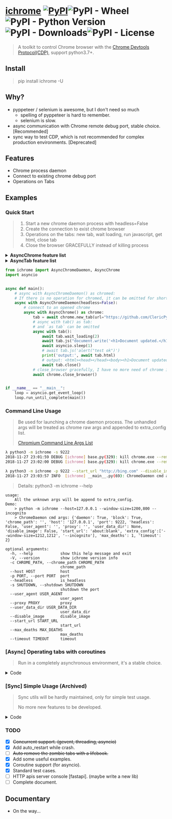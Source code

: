 # [ichrome](https://github.com/ClericPy/ichrome) [![PyPI](https://img.shields.io/pypi/v/ichrome?style=plastic)](https://pypi.org/project/ichrome/)![PyPI - Wheel](https://img.shields.io/pypi/wheel/ichrome?style=plastic)![PyPI - Python Version](https://img.shields.io/pypi/pyversions/ichrome?style=plastic)![PyPI - Downloads](https://img.shields.io/pypi/dm/ichrome?style=plastic)![PyPI - License](https://img.shields.io/pypi/l/ichrome?style=plastic)

> A toolkit to control Chrome browser with the [Chrome Devtools Protocol(CDP)](https://chromedevtools.github.io/devtools-protocol/), support python3.7+.

## Install

> pip install ichrome -U

## Why?

- pyppeteer / selenium is awesome, but I don't need so much
  - spelling of pyppeteer is hard to remember.
  - selenium is slow.
- async communication with Chrome remote debug port, stable choice. [Recommended]
- sync way to test CDP,  which is not recommended for complex production environments. [Deprecated]


## Features

- Chrome process daemon
- Connect to existing chrome debug port
- Operations on Tabs

## Examples

### Quick Start

> 1. Start a new chrome daemon process with headless=False
> 2. Create the connection to exist chrome browser
> 3. Operations on the tabs: new tab, wait loading, run javascript, get html, close tab
> 4. Close the browser GRACEFULLY instead of killing process

<details>
    <summary><b>AsyncChrome feature list</b></summary>

1. server
    > return `f"http://{self.host}:{self.port}"`, such as `http://127.0.0.1:9222`
1. version
    > version info from `/json/version` format like:
    ```
    {'Browser': 'Chrome/77.0.3865.90', 'Protocol-Version': '1.3', 'User-Agent': 'Mozilla/5.0 (Windows NT 10.0; Win64; x64) AppleWebKit/537.36 (KHTML, like Gecko) Chrome/77.0.3865.90 Safari/537.36', 'V8-Version': '7.7.299.11', 'WebKit-Version': '537.36 (@58c425ba843df2918d9d4b409331972646c393dd)', 'webSocketDebuggerUrl': 'ws://127.0.0.1:9222/devtools/browser/b5fbd149-959b-4603-b209-cfd26d66bdc1'}
    ```
1. `connect` / `check` / `ok`
    > check alive
1. `get_tabs` / `tabs` / `get_tab` / `get_tabs`
    > get the `AsyncTab` instance from `/json`.
1. `new_tab` / `activate_tab` / `close_tab` / `close_tabs`
    > operating tabs.
1. `close_browser`
    > find the activated tab and send `Browser.close` message, close the connected chrome browser gracefully.
    ```python
    await chrome.close_browser()
    ```
1. `kill`
    > force kill the chrome process with self.port.
    ```python
    await chrome.kill()
    ```
1. `connect_tabs`
    > connect websockets for multiple tabs in one `with` context, and disconnect before exiting.
    ```python
    tab0: AsyncTab = (await chrome.tabs)[0]
    tab1: AsyncTab = await chrome.new_tab()
    async with chrome.connect_tabs([tab0, tab1]):
        assert (await tab0.current_url) == 'about:blank'
        assert (await tab1.current_url) == 'about:blank'
    ```

</details>


<details>
    <summary><b>AsyncTab feature list</b></summary>

1. `set_url` / `reload`
    > navigate to a new url. `reload` equals to `set_url(None)`
1. `wait_event`
    > listening the events with given name, and separate from other same-name events with filter_function, finally run the callback_function with result.
1. `wait_page_loading` / `wait_loading`
    > wait for `Page.loadEventFired` event, or stop loading while timeout. Different from `wait_loading_finished`.
1. `wait_response`
    > filt the `Network.responseReceived` event by `filter_function`, return the `request_dict` which can be used by `get_response`
1. `wait_request_loading` / `wait_loading_finished`
    > sometimes event got `request_dict` with `wait_response`, but the ajax request is still fetching, which need to wait the `Network.loadingFinished` event.
1. `activate` / `activate_tab`
    > activate tab with websocket / http message.
2. `close` / `close_tab`
    > close tab with websocket / http message.
3. `add_js_onload`
    > `Page.addScriptToEvaluateOnNewDocument`, which means this javascript code will be run before page loaded.
4. `clear_browser_cache` / `clear_browser_cookies`
    > `Network.clearBrowserCache` and `Network.clearBrowserCookies`
5. `querySelectorAll`
    > get the tag instance, which contains the `tagName, innerHTML, outerHTML, textContent, attributes` attrs.
6. `click`
    > click the element queried by given *css selector*.
7. `refresh_tab_info`
    > to refresh the init attrs: `url`, `title`.
8. `current_html` / `current_title` / `current_url`
    > get the current html / title / url with `tab.js`. or using the `refresh_tab_info` method and init attrs.
1. `crash`
    > `Page.crash`
2. `get_cookies` / `get_all_cookies` / `delete_cookies` / `set_cookie`
    > some page cookies operations.
1. `set_headers` / `set_ua`
    > `Network.setExtraHTTPHeaders` and `Network.setUserAgentOverride`, used to update headers dynamically.
2. `close_browser`
    > send `Browser.close` message to close the chrome browser gracefully.
1. `get_bounding_client_rect` / `get_element_clip`
    > `get_element_clip` is alias name for the other, these two method is to get the rect of element which queried by css element.
2. `screenshot` / `screenshot_element`
    > get the screenshot base64 encoded image data. `screenshot_element` should be given a css selector to locate the element.
3. `get_page_size` / `get_screen_size`
    > size of current window or the whole screen.
4. `get_response`
    > get the response body with the given request dict.
5. `js`
    > run the given js code, return the raw response from sending `Runtime.evaluate` message.
6. `inject_js_url`
    > inject some js url, like `<script src="xxx/static/js/jquery.min.js"></script>` do.
7. `get_value` & `get_variable`
    > run the given js variable or expression, and return the result.
    ```python
    await tab.get_value('document.title')
    await tab.get_value("document.querySelector('title').innerText")
    ```
8. `keyboard_send`
    > dispath key event with `Input.dispatchKeyEvent`
9. `mouse_click`
    > dispath click event on given position
10. `mouse_drag`
    > dispath drag event on given position, and return the target x, y. `duration` arg is to slow down the move speed.
11. `mouse_drag_rel`
    > dispath drag event on given offset, and return the target x, y.
12. `mouse_drag_rel`
    > drag with offsets continuously.
    ```python
    await tab.set_url('https://draw.yunser.com/')
    walker = await tab.mouse_drag_rel_chain(320, 145).move(50, 0, 0.2).move(
        0, 50, 0.2).move(-50, 0, 0.2).move(0, -50, 0.2)
    await walker.move(50 * 1.414, 50 * 1.414, 0.2)
    ```
13. `mouse_press` / `mouse_release` / `mouse_move` / `mouse_move_rel` / `mouse_move_rel_chain`
    > similar to the drag features. These mouse features is only dispatched events, not the real mouse action.




</details>

```python
from ichrome import AsyncChromeDaemon, AsyncChrome
import asyncio


async def main():
    # async with AsyncChromeDaemon() as chromed:
    # If there is no operation for chromed, it can be omitted for short
    async with AsyncChromeDaemon(headless=False):
        # connect to an opened chrome
        async with AsyncChrome() as chrome:
            tab = await chrome.new_tab(url="https://github.com/ClericPy")
            # async with tab() as tab:
            # and `as tab` can be omitted
            async with tab():
                await tab.wait_loading(2)
                await tab.js("document.write('<h1>Document updated.</h1>')")
                await asyncio.sleep(1)
                # await tab.js('alert("test ok")')
                print('output:', await tab.html)
                # output: <html><head></head><body><h1>Document updated.</h1></body></html>
                await tab.close()
            # close_browser gracefully, I have no more need of chrome instance
            await chrome.close_browser()


if __name__ == "__main__":
    loop = asyncio.get_event_loop()
    loop.run_until_complete(main())

```

### Command Line Usage

> Be used for launching a chrome daemon process. The unhandled args will be treated as chrome raw args and appended to extra_config list.
> 
> [Chromium Command Line Args List](https://peter.sh/experiments/chromium-command-line-switches/)

```bash
λ python3 -m ichrome -s 9222
2018-11-27 23:01:59 DEBUG [ichrome] base.py(329): kill chrome.exe --remote-debugging-port=9222
2018-11-27 23:02:00 DEBUG [ichrome] base.py(329): kill chrome.exe --remote-debugging-port=9222

λ python3 -m ichrome -p 9222 --start_url "http://bing.com" --disable_image
2018-11-27 23:03:57 INFO  [ichrome] __main__.py(69): ChromeDaemon cmd args: {'daemon': True, 'block': True, 'chrome_path': '', 'host': 'localhost', 'port': 9222, 'headless': False, 'user_agent': '', 'proxy': '', 'user_data_dir': None, 'disable_image': True, 'start_url': 'http://bing.com', 'extra_config': '', 'max_deaths': 1, 'timeout': 2}
```

> Details: python3 -m ichrome --help

```
usage:
    All the unknown args will be append to extra_config.
Demo:
    > python -m ichrome --host=127.0.0.1 --window-size=1200,800 --incognito
    > ChromeDaemon cmd args: {'daemon': True, 'block': True, 'chrome_path': '', 'host': '127.0.0.1', 'port': 9222, 'headless': False, 'user_agent': '', 'proxy': '', 'user_data_dir': None, 'disable_image': False, 'start_url': 'about:blank', 'extra_config':['--window-size=1212,1212', '--incognito'], 'max_deaths': 1, 'timeout': 2}

optional arguments:
  -h, --help            show this help message and exit
  -V, --version         show ichrome version info
  -c CHROME_PATH, --chrome_path CHROME_PATH
                        chrome_path
  --host HOST           host
  -p PORT, --port PORT  port
  --headless            is_headless
  -s SHUTDOWN, --shutdown SHUTDOWN
                        shutdown the port
  --user_agent USER_AGENT
                        user_agent
  --proxy PROXY         proxy
  --user_data_dir USER_DATA_DIR
                        user_data_dir
  --disable_image       disable_image
  --start_url START_URL
                        start_url
  --max_deaths MAX_DEATHS
                        max_deaths
  --timeout TIMEOUT     timeout
```

### [Async] Operating tabs with coroutines

> Run in a completely asynchronous environment, it's a stable choice.

<details>
    <summary>Code</summary>

```python
import asyncio


async def test_examples():
    from ichrome import AsyncChrome as Chrome
    from ichrome import AsyncTab as Tab
    from ichrome import AsyncChromeDaemon, Tag, logger
    logger.setLevel('DEBUG')
    # Tab._log_all_recv = True
    port = 9222

    async with AsyncChromeDaemon(host="127.0.0.1", port=port, max_deaths=1):
        # ===================== Chrome Test Cases =====================
        async with Chrome() as chrome:
            assert str(chrome) == '<Chrome(connected): http://127.0.0.1:9222>'
            assert chrome.server == 'http://127.0.0.1:9222'
            try:
                await chrome.version
            except AttributeError as e:
                assert str(
                    e
                ) == 'Chrome has not connected. `await chrome.connect()` before request.'
            # waiting chrome launching
            for _ in range(5):
                connected = await chrome.connect()
                if connected:
                    break
                await asyncio.sleep(1)
            assert connected is True
            version = await chrome.version
            assert isinstance(version, dict) and 'Browser' in version
            ok = await chrome.check()
            assert ok is True
            ok = await chrome.ok
            assert ok is True
            resp = await chrome.get_server('json')
            assert isinstance(resp.json(), list)
            tabs1: Tab = await chrome.get_tabs()
            tabs2: Tab = await chrome.tabs
            assert tabs1 == tabs2
            tab0: Tab = tabs1[0]
            tab1: Tab = await chrome.new_tab()
            assert isinstance(tab1, Tab)
            await asyncio.sleep(1)
            await chrome.activate_tab(tab0)
            async with chrome.connect_tabs([tab0, tab1]):
                assert (await tab0.current_url) == 'about:blank'
                assert (await tab1.current_url) == 'about:blank'
            async with chrome.connect_tabs(tab0):
                assert await tab0.current_url == 'about:blank'
            await chrome.close_tab(tab1)
            # ===================== Tab Test Cases =====================
            tab: Tab = await chrome.new_tab()
            assert tab.ws is None
            async with tab():
                assert tab.ws
            assert tab.ws is None
            # also work: async with tab.connect():
            async with tab():
                assert tab.status == 'connected'
                assert tab.msg_id == tab.msg_id - 1
                assert await tab.refresh_tab_info()

                # watch the tabs switch
                await tab.activate_tab()
                await asyncio.sleep(.2)
                await tab0.activate_tab()
                await asyncio.sleep(.2)
                await tab.activate_tab()

                assert await tab.send('Network.enable') == {
                    'id': 3,
                    'result': {}
                }
                await tab.clear_browser_cookies()
                assert len(await tab.get_cookies(urls='http://python.org')) == 0
                assert await tab.set_cookie(
                    'test', 'test_value', url='http://python.org')
                assert await tab.set_cookie(
                    'test2', 'test_value', url='http://python.org')
                assert len(await tab.get_cookies(urls='http://python.org')) == 2
                assert await tab.delete_cookies('test', url='http://python.org')
                assert len(await tab.get_cookies(urls='http://python.org')) == 1
                # get all Browser cookies
                assert len(await tab.get_all_cookies()) > 0
                # disable Network
                assert await tab.disable('Network')
                # set new url for this tab, timeout will stop loading
                assert await tab.set_url('http://python.org', timeout=2)
                # reload the page
                assert await tab.reload(timeout=2)
                # here should be press OK by human in 10 secs, get the returned result
                js_result = await tab.js('document.title', timeout=3)
                # {'id': 18, 'result': {'result': {'type': 'string', 'value': 'Welcome to Python.org'}}}
                assert 'result' in js_result
                # inject JS timeout return None
                assert (await tab.js('alert()', timeout=0.1)) is None
                # close the alert dialog
                await tab.enable('Page')
                await tab.send('Page.handleJavaScriptDialog', accept=True)
                # querySelectorAll with JS, return list of Tag object
                tag_list = await tab.querySelectorAll('#id-search-field')
                assert tag_list[0].tagName == 'input'
                # querySelectorAll with JS, index arg is Not None, return Tag or None
                one_tag = await tab.querySelectorAll(
                    '#id-search-field', index=0)
                assert isinstance(one_tag, Tag)
                # inject js url: vue.js
                # get window.Vue variable before injecting
                vue_obj = await tab.js('window.Vue')
                # {'id': 22, 'result': {'result': {'type': 'undefined'}}}
                assert 'undefined' in str(vue_obj)
                assert await tab.inject_js_url(
                    'https://cdn.staticfile.org/vue/2.6.10/vue.min.js',
                    timeout=3)
                vue_obj = await tab.js('window.Vue')
                # {'id': 23, 'result': {'result': {'type': 'function', 'className': 'Function', 'description': 'function wn(e){this._init(e)}', 'objectId': '{"injectedScriptId":1,"id":1}'}}}
                assert 'Function' in str(vue_obj)

                # update title
                await tab.js("document.title = 'Press about'")
                assert (await tab.current_title) == 'Press about'

                # wait_response by filter_function
                # {'method': 'Network.responseReceived', 'params': {'requestId': '1000003000.69', 'loaderId': 'D7814CD633EDF3E699523AF0C4E9DB2C', 'timestamp': 207483.974238, 'type': 'Script', 'response': {'url': 'https://www.python.org/static/js/libs/masonry.pkgd.min.js', 'status': 200, 'statusText': '', 'headers': {'date': 'Sat, 05 Oct 2019 08:18:34 GMT', 'via': '1.1 vegur, 1.1 varnish, 1.1 varnish', 'last-modified': 'Tue, 24 Sep 2019 18:31:03 GMT', 'server': 'nginx', 'age': '290358', 'etag': '"5d8a60e7-6643"', 'x-served-by': 'cache-iad2137-IAD, cache-tyo19928-TYO', 'x-cache': 'HIT, HIT', 'content-type': 'application/x-javascript', 'status': '200', 'cache-control': 'max-age=604800, public', 'accept-ranges': 'bytes', 'x-timer': 'S1570263515.866582,VS0,VE0', 'content-length': '26179', 'x-cache-hits': '1, 170'}, 'mimeType': 'application/x-javascript', 'connectionReused': False, 'connectionId': 0, 'remoteIPAddress': '151.101.108.223', 'remotePort': 443, 'fromDiskCache': True, 'fromServiceWorker': False, 'fromPrefetchCache': False, 'encodedDataLength': 0, 'timing': {'requestTime': 207482.696803, 'proxyStart': -1, 'proxyEnd': -1, 'dnsStart': -1, 'dnsEnd': -1, 'connectStart': -1, 'connectEnd': -1, 'sslStart': -1, 'sslEnd': -1, 'workerStart': -1, 'workerReady': -1, 'sendStart': 0.079, 'sendEnd': 0.079, 'pushStart': 0, 'pushEnd': 0, 'receiveHeadersEnd': 0.836}, 'protocol': 'h2', 'securityState': 'unknown'}, 'frameId': 'A2971702DE69F008914F18EAE6514DD5'}}
                async def cb(request):
                    if request:
                        await tab.wait_request_loading(request, 5)
                        ok = 'Masonry PACKAGED' in (
                            await tab.get_response(request))['result']['body']
                        logger.warning(
                            f'check wait_response callback, get_response {ok}')
                        assert ok
                    else:
                        raise ValueError

                # listening response
                def filter_function(r):
                    ok = 'www.python.org/static/js/libs/masonry.pkgd.min.js' in r[
                        'params']['response']['url']
                    return print('get response url:',
                                 r['params']['response']['url'], ok) or ok

                task = asyncio.ensure_future(
                    tab.wait_response(
                        filter_function=filter_function,
                        callback_function=cb,
                        timeout=10),
                    loop=tab.loop)
                await tab.click('#about>a')
                await tab.wait_loading(2)
                await task
                # click download link, without wait_loading.
                # request
                # {'method': 'Network.responseReceived', 'params': {'requestId': '2FAFC4FC410A6DEDE88553B1836C530B', 'loaderId': '2FAFC4FC410A6DEDE88553B1836C530B', 'timestamp': 212239.182469, 'type': 'Document', 'response': {'url': 'https://www.python.org/downloads/', 'status': 200, 'statusText': '', 'headers': {'status': '200', 'server': 'nginx', 'content-type': 'text/html; charset=utf-8', 'x-frame-options': 'DENY', 'cache-control': 'max-age=604800, public', 'via': '1.1 vegur\n1.1 varnish\n1.1 varnish', 'accept-ranges': 'bytes', 'date': 'Sat, 05 Oct 2019 10:51:48 GMT', 'age': '282488', 'x-served-by': 'cache-iad2139-IAD, cache-hnd18720-HND', 'x-cache': 'MISS, HIT', 'x-cache-hits': '0, 119', 'x-timer': 'S1570272708.444646,VS0,VE0', 'content-length': '113779'}, 'mimeType': 'text/html', 'connectionReused': False, 'connectionId': 0, 'remoteIPAddress': '123.23.54.43', 'remotePort': 443, 'fromDiskCache': True, 'fromServiceWorker': False, 'fromPrefetchCache': False, 'encodedDataLength': 0, 'timing': {'requestTime': 212239.179388, 'proxyStart': -1, 'proxyEnd': -1, 'dnsStart': -1, 'dnsEnd': -1, 'connectStart': -1, 'connectEnd': -1, 'sslStart': -1, 'sslEnd': -1, 'workerStart': -1, 'workerReady': -1, 'sendStart': 0.392, 'sendEnd': 0.392, 'pushStart': 0, 'pushEnd': 0, 'receiveHeadersEnd': 0.975}, 'protocol': 'h2', 'securityState': 'secure', 'securityDetails': {'protocol': 'TLS 1.2', 'keyExchange': 'ECDHE_RSA', 'keyExchangeGroup': 'X25519', 'cipher': 'AES_128_GCM', 'certificateId': 0, 'subjectName': 'www.python.org', 'sanList': ['www.python.org', 'docs.python.org', 'bugs.python.org', 'wiki.python.org', 'hg.python.org', 'mail.python.org', 'pypi.python.org', 'packaging.python.org', 'login.python.org', 'discuss.python.org', 'us.pycon.org', 'pypi.io', 'docs.pypi.io', 'pypi.org', 'docs.pypi.org', 'donate.pypi.org', 'devguide.python.org', 'www.bugs.python.org', 'python.org'], 'issuer': 'DigiCert SHA2 Extended Validation Server CA', 'validFrom': 1537228800, 'validTo': 1602676800, 'signedCertificateTimestampList': [], 'certificateTransparencyCompliance': 'unknown'}}, 'frameId': '882CFDEEA07EB00A5E7510ADD2A39F22'}}
                # response
                # {'id': 30, 'result': {'body': '<!doctype html>\n<!--[if lt IE 7]>   <html class="no-js ie6 lt-ie...', 'base64Encoded': False}}
                # test set_ua
                await tab.set_ua('Test UA')
                await tab.add_js_onload(source='window.title=123456789')
                await tab.set_url('http://httpbin.org/forms/post')
                assert (await tab.get_variable('window.title')) == 123456789
                html = await tab.get_html()
                assert 'Customer name:' in html
                # test double click some positions. test keyboard_send input
                rect = await tab.get_bounding_client_rect('[type="email"]')
                await tab.mouse_click(rect['left'], rect['top'], count=1)
                await tab.keyboard_send(text='1')
                await tab.keyboard_send(text='2')
                await tab.keyboard_send(text='3')
                await tab.mouse_click(rect['left'], rect['top'], count=2)
                selection = await tab.get_variable(
                    'window.getSelection().toString()')
                assert selection == '123'
                # test set_headers
                await tab.set_headers({'A': '1', 'B': '2'})
                await tab.set_url('http://httpbin.org/get')
                html = await tab.get_html()
                assert '"A": "1"' in html and '"B": "2"' in html
                # screenshot
                await tab.set_url('http://python.org')
                await tab.wait_loading(1)
                screen = await tab.screenshot()
                part = await tab.screenshot_element('.site-headline')
                assert screen
                assert part
                assert len(screen) > len(part)
                # draw
                await tab.set_url('https://awwapp.com/')
                await tab.wait_loading(1, timeout_stop_loading=True)
                await tab.mouse_click(5, 5)
                walker = await tab.mouse_drag_rel_chain(320, 145).move(50, 0, 0.2).move(
                    0, 50, 0.2).move(-50, 0, 0.2).move(0, -50, 0.2)
                await walker.move(50 * 1.414, 50 * 1.414, 0.2)
                # clear cache
                assert await tab.clear_browser_cache()
                # close tab
                await tab.close()
            # close_browser gracefully, I have no more need of chrome instance
            await chrome.close_browser()
            # await chrome.kill()
            sep = f'\n{"=" * 80}\n'
            logger.critical(
                f'{sep}Congratulations, all test cases passed.{sep}')


if __name__ == "__main__":
    loop = asyncio.get_event_loop()
    loop.run_until_complete(test_examples())

```

</details>


### [Sync] Simple Usage (Archived)

> Sync utils will be hardly maintained, only for simple test usage.
>
> No more new features to be developed.

<details>
    <summary>Code</summary>

```python
"""
Test normal usage of ichrome.

1. use `with` context for launching ChromeDaemon daemon process.
2. init Chrome for connecting with chrome background server.
3. Tab ops:
  3.1 create a new tab
  3.2 goto new url with tab.set_url, and will stop load for timeout.
  3.3 get cookies from url
  3.4 inject the jQuery lib by a static url.
  3.5 auto click ok from the alert dialog.
  3.6 remove `href` from the third `a` tag, which is selected by css path.
  3.7 remove all `href` from the `a` tag, which is selected by css path.
  3.8 use querySelectorAll to get the elements.
  3.9 Network crawling from the background ajax request.
  3.10 click some element by tab.click with css selector.
  3.11 show html source code of the tab
"""


def test_example():
    from ichrome import Chrome, ChromeDaemon, logger
    import re
    import json
    """Example for crawling a special background request."""

    # reset default logger level, such as DEBUG
    # import logging
    # logger.setLevel(logging.INFO)
    # launch the Chrome process and daemon process, will auto shutdown by 'with' expression.
    with ChromeDaemon(host="127.0.0.1", port=9222, max_deaths=1) as chromed:
        logger.info(chromed)
        # create connection to Chrome Devtools
        chrome = Chrome(host="127.0.0.1", port=9222, timeout=3, retry=1)
        # now create a new tab without url
        tab = chrome.new_tab()
        # reset the url to bing.com, if loading time more than 5 seconds, will stop loading.
        # if inject js success, will alert Vue
        tab.set_url(
            "https://www.bing.com/",
            referrer="https://www.github.com/",
            timeout=5)
        # get_cookies from url
        logger.info(tab.get_cookies("http://cn.bing.com"))
        # test inject_js, if success, will alert jQuery version info 3.3.1
        logger.info(
            tab.inject_js(
                "https://cdn.staticfile.org/jquery/3.3.1/jquery.min.js"))
        logger.info(
            tab.js("alert('jQuery inject success:' + jQuery.fn.jquery)"))
        tab.js(
            'alert("Check the links above disabled, and then input `test` to the input position.")'
        )
        # automate press accept for alert~
        tab.send("Page.handleJavaScriptDialog", accept=True)
        # remove href of the a tag.
        tab.click("#sc_hdu>li>a", index=3, action="removeAttribute('href')")
        # remove href of all the 'a' tag.
        tab.querySelectorAll(
            "#sc_hdu>li>a", index=None, action="removeAttribute('href')")
        # use querySelectorAll to get the elements.
        for i in tab.querySelectorAll("#sc_hdu>li"):
            logger.info("Tag: %s, id:%s, class:%s, text:%s" %
                        (i, i.get("id"), i.get("class"), i.text))
        # enable the Network function, otherwise will not recv Network request/response.
        logger.info(tab.send("Network.enable"))
        # here will block until input string "test" in the input position.
        # tab is waiting for the event Network.responseReceived which accord with the given filter_function.
        recv_string = tab.wait_event(
            "Network.responseReceived",
            filter_function=lambda r: re.search(r"&\w+=test", r or ""),
            wait_seconds=None,
        )
        # now catching the "Network.responseReceived" event string, load the json.
        recv_string = json.loads(recv_string)
        # get the requestId to fetch its response body.
        request_id = recv_string["params"]["requestId"]
        logger.info("requestId: %s" % request_id)
        # send request for getResponseBody
        resp = tab.send(
            "Network.getResponseBody", requestId=request_id, timeout=5)
        # now resp is the response body result.
        logger.info("getResponseBody success %s" % resp)
        # directly click the button matched the cssselector #sb_form_go, here is the submit button.
        logger.info(tab.click("#sb_form_go"))
        tab.wait_loading(3)
        # show some html source code of the tab
        logger.info(tab.html[:100])
        tab.send('Browser.close')
        # # now click close button of the chrome browser.
        # chromed.run_forever()


if __name__ == "__main__":
    test_example()

```

</details>

### TODO

- [x] ~~Concurrent support. (gevent, threading, asyncio)~~
- [x] Add auto_restart while crash.
- [ ] ~~Auto remove the zombie tabs with a lifebook.~~
- [x] Add some useful examples.
- [x] Coroutine support (for asyncio).
- [x] Standard test cases.
- [ ] HTTP apis server console [fastapi]. (maybe write a new lib)
- [ ] Complete document.

## Documentary

- On the way...

